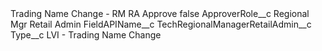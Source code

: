 <?xml version="1.0" encoding="UTF-8"?>
<CustomMetadata xmlns="http://soap.sforce.com/2006/04/metadata" xmlns:xsi="http://www.w3.org/2001/XMLSchema-instance" xmlns:xsd="http://www.w3.org/2001/XMLSchema">
    <label>Trading Name Change - RM RA Approve</label>
    <protected>false</protected>
    <values>
        <field>ApproverRole__c</field>
        <value xsi:type="xsd:string">Regional Mgr Retail Admin</value>
    </values>
    <values>
        <field>FieldAPIName__c</field>
        <value xsi:type="xsd:string">TechRegionalManagerRetailAdmin__c</value>
    </values>
    <values>
        <field>Type__c</field>
        <value xsi:type="xsd:string">LVI - Trading Name Change</value>
    </values>
</CustomMetadata>
